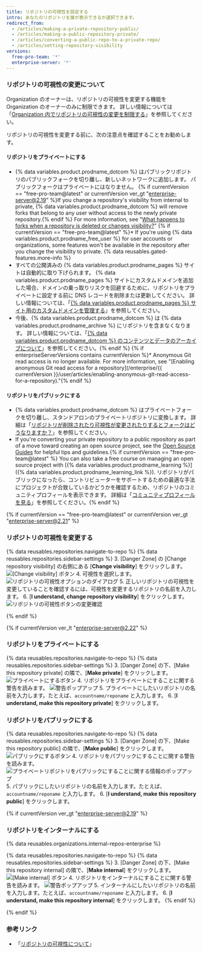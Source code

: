 ```yaml
---
title: リポジトリの可視性を設定する
intro: あなたのリポジトリを誰が表示できるか選択できます。
redirect_from:
  - /articles/making-a-private-repository-public/
  - /articles/making-a-public-repository-private/
  - /articles/converting-a-public-repo-to-a-private-repo/
  - /articles/setting-repository-visibility
versions:
  free-pro-team: '*'
  enterprise-server: '*'
---
```


### リポジトリの可視性の変更について

Organization のオーナーは、リポジトリの可視性を変更する機能を Organization のオーナーのみに制限できます。 詳しい情報については「[Organization 内でリポジトリの可視性の変更を制限する](/github/setting-up-and-managing-organizations-and-teams/restricting-repository-visibility-changes-in-your-organization)」を参照してください。

リポジトリの可視性を変更する前に、次の注意点を確認することをお勧めします。

#### リポジトリをプライベートにする

   * {% data variables.product.prodname_dotcom %} はパブリックリポジトリのパブリックフォークを切り離し、新しいネットワークに追加します。 パブリックフォークはプライベートにはなりません。 {% if currentVersion == "free-pro-team@latest" or currentVersion ver_gt "enterprise-server@2.19" %}If you change a repository's visibility from internal to private, {% data variables.product.prodname_dotcom %} will remove forks that belong to any user without access to the newly private repository.{% endif %} For more information, see "[What happens to forks when a repository is deleted or changes visibility?](/articles/what-happens-to-forks-when-a-repository-is-deleted-or-changes-visibility#changing-a-public-repository-to-a-private-repository)"
   {% if currentVersion == "free-pro-team@latest" %}* If you're using {% data variables.product.prodname_free_user %} for user accounts or organizations, some features won't be available in the repository after you change the visibility to private. {% data reusables.gated-features.more-info %}
   * すべての公開済みの {% data variables.product.prodname_pages %} サイトは自動的に取り下げられます。 {% data variables.product.prodname_pages %} サイトにカスタムドメインを追加した場合、ドメインの乗っ取りリスクを回避するために、リポジトリをプライベートに設定する前に DNS レコードを削除または更新してください。 詳しい情報については、「[{% data variables.product.prodname_pages %} サイト用のカスタムドメインを管理する](/articles/managing-a-custom-domain-for-your-github-pages-site)」を参照してください。
   * 今後、{% data variables.product.prodname_dotcom %} は {% data variables.product.prodname_archive %} にリポジトリを含まなくなります。 詳しい情報については、「[{% data variables.product.prodname_dotcom %} のコンテンツとデータのアーカイブについて](/github/creating-cloning-and-archiving-repositories/about-archiving-content-and-data-on-github#about-the-github-archive-program)」を参照してください。{% endif %}
   {% if enterpriseServerVersions contains currentVersion %}* Anonymous Git read access is no longer available. For more information, see "[Enabling anonymous Git read access for a repository](/enterprise/{{ currentVersion }}/user/articles/enabling-anonymous-git-read-access-for-a-repository)."{% endif %}

#### リポジトリをパブリックにする

   * {% data variables.product.prodname_dotcom %} はプライベートフォークを切り離し、スタンドアロンのプライベートリポジトリに変換します。 詳細は「[リポジトリが削除されたり可視性が変更されたりするとフォークはどうなりますか？](/articles/what-happens-to-forks-when-a-repository-is-deleted-or-changes-visibility#changing-a-private-repository-to-a-public-repository)」を参照してください。
   * If you're converting your private repository to a public repository as part of a move toward creating an open source project, see the [Open Source Guides](http://opensource.guide) for helpful tips and guidelines.{% if currentVersion == "free-pro-team@latest" %} You can also take a free course on managing an open source project with [{% data variables.product.prodname_learning %}]({% data variables.product.prodname_learning_link %}). リポジトリがパブリックになったら、コントリビューターをサポートするための最適な手法にプロジェクトが合致しているかどうかを確認するため、リポジトリのコミュニティプロフィールを表示できます。 詳細は「[コミュニティプロフィールを見る](/articles/viewing-your-community-profile)」を参照してください。{% endif %}

{% if currentVersion == "free-pro-team@latest" or currentVersion ver_gt "enterprise-server@2.21" %}

### リポジトリの可視性を変更する

{% data reusables.repositories.navigate-to-repo %}
{% data reusables.repositories.sidebar-settings %}
3. [Danger Zone] の [Change repository visibility] の右側にある [**Change visibility**] をクリックします。 ![[Change visibility] ボタン](/assets/images/help/repository/repo-change-vis.png)
4. 可視性を選択します。 ![リポジトリの可視性オプションのダイアログ](/assets/images/help/repository/repo-change-select.png)
5. 正しいリポジトリの可視性を変更していることを確認するには、可視性を変更するリポジトリの名前を入力します。
6. [**I understand, change repository visibility**] をクリックします。 ![リポジトリの可視性ボタンの変更確認](/assets/images/help/repository/repo-change-confirm.png)

{% endif %}

{% if currentVersion ver_lt "enterprise-server@2.22" %}

### リポジトリをプライベートにする

{% data reusables.repositories.navigate-to-repo %}
{% data reusables.repositories.sidebar-settings %}
3. [Danger Zone] の下、[Make this repository private] の隣で、[**Make private**] をクリックします。 ![プライベートにするボタン](/assets/images/help/repository/repo-makeprivate.png)
4. リポジトリをプライベートにすることに関する警告を読みます。 ![警告ポップアップ](/assets/images/help/repository/repo-privateconfirm.png)
5. プライベートにしたいリポジトリの名前を入力します。たとえば、`accountname/reponame` と入力します。
6. [**I understand, make this repository private**] をクリックします。

### リポジトリをパブリックにする

{% data reusables.repositories.navigate-to-repo %}
{% data reusables.repositories.sidebar-settings %}
3. [Danger Zone] の下、[Make this repository public] の隣で、[**Make public**] をクリックします。 ![パブリックにするボタン](/assets/images/help/repository/repo-makepublic.png)
4. リポジトリをパブリックにすることに関する警告を読みます。 ![プライベートリポジトリをパブリックにすることに関する情報のポップアップ](/assets/images/help/repository/repo-publicconfirm.png)
5. パブリックにしたいリポジトリの名前を入力します。たとえば、`accountname/reponame` と入力します。
6. [**I understand, make this repository public**] をクリックします。

{% if currentVersion ver_gt "enterprise-server@2.19" %}
### リポジトリをインターナルにする

{% data reusables.organizations.internal-repos-enterprise %}

{% data reusables.repositories.navigate-to-repo %}
{% data reusables.repositories.sidebar-settings %}
3. [Danger Zone] の下、[Make this repository internal] の隣で、[**Make internal**] をクリックします。 ![[Make internal] ボタン](/assets/images/help/repository/repo-makeinternal.png)
4. リポジトリをインターナルにすることに関する警告を読みます。 ![警告ポップアップ](/assets/images/help/repository/repo-internalconfirm.png)
5. インターナルにしたいリポジトリの名前を入力します。たとえば、`accountname/reponame` と入力します。
6. [**I understand, make this repository internal**] をクリックします。
{% endif %}

{% endif %}

### 参考リンク
- 「[リポジトリの可視性について](/github/creating-cloning-and-archiving-repositories/about-repository-visibility)」
